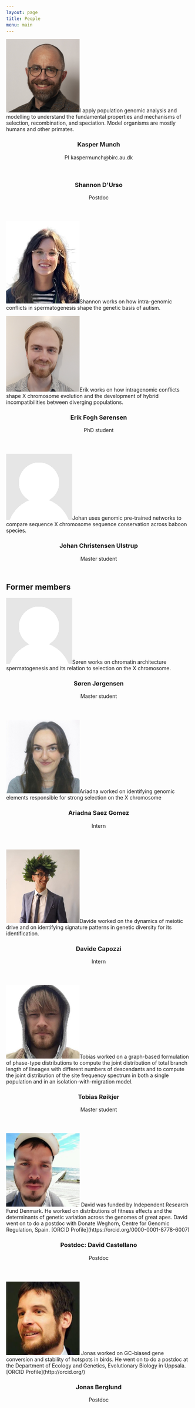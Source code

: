 ```yaml
---
layout: page
title: People
menu: main
---
```


<section>
<p class="left"><span class="image left"><img src="images/kasper_portrait.png" style="max-width:200px" /></span>I apply population genomic analysis and modelling to understand the fundamental properties and mechanisms of selection, recombination, and speciation. Model organisms are mostly humans and other primates.</p>
<header>
    <h3>Kasper Munch</h3>
    <p>PI kaspermunch@birc.au.dk</p>
</header>
</section>

<section>
<header>
    <h3>Shannon D'Urso</h3>
    <p>Postdoc</p>
</header>
<p class="left"><span class="image left"><img src="images/shannon.jpeg" style="max-width:200px" /></span>Shannon works on how intra-genomic conflicts in spermatogenesis shape the genetic basis of autism.</p>
</section>

<section>
<p class="left"><span class="image left"><img src="images/erik.png" style="max-width:200px" /></span>Erik works on how intragenomic conflicts shape X chromosome evolution and the development of hybrid incompatibilities between diverging populations.</p>
<header>
    <h3>Erik Fogh Sørensen</h3>
    <p>PhD student</p>
</header>
</section>

<p></p>

<section>
<p><span class="image left"><img src="images/placeholder.png" style="max-width:200px" /></span>Johan uses genomic pre-trained networks to compare sequence X chromosome sequence conservation across baboon species.</p>
<header>
    <h3>Johan Christensen Ulstrup</h3>
    <p>Master student</p>
</header>
</section>

## Former members

<section>
<p><span class="image left"><img src="images/placeholder.png" style="max-width:200px" /></span>Søren works on chromatin architecture spermatogenesis and its relation to selection on the X chromosome.</p>
<header>
    <h3>Søren Jørgensen</h3>
    <p>Master student</p>
</header>
</section>

<section>
<p><span class="image left"><img src="images/ariadna_intern.jpeg" style="max-width:200px" /></span>Ariadna worked on identifying genomic elements responsible for strong selection on the X chromosome</p>
<header>
    <h3>Ariadna Saez Gomez</h3>
    <p>Intern</p>
</header>
</section>

<section>
<p><span class="image left"><img src="images/davide_intern.jpeg" style="max-width:200px" /></span>Davide worked on the dynamics of meiotic drive and on identifying signature patterns in genetic diversity for its identification.</p> 
<header>
    <h3>Davide Capozzi</h3>
    <p>Intern</p>
</header>
</section>

<section>
<p><span class="image left"><img src="images/tobias.png" style="max-width:200px" /></span>Tobias worked on a graph-based formulation of phase-type distributions to compute the joint distribution of total branch length of lineages with different numbers of descendants and to compute the joint distribution of the site frequency spectrum in both a single population and in an isolation-with-migration model.</p>
<header>
    <h3>Tobias Røikjer</h3>
    <p>Master student</p>
</header>
</section>

<section>
<p><span class="image left"><img src="images/david_castellano3.png" style="max-width:200px" /></span> David was funded by Independent Research Fund Denmark. He worked on distributions of fitness effects and the determinants of genetic variation across the genomes of great apes. David went on to do a postdoc with Donate Weghorn, Centre for Genomic Regulation, Spain. [ORCID Profile](https://orcid.org/0000-0001-8778-6007)</p>
<header>
    <h3>Postdoc: David Castellano</h3>
    <p>Postdoc</p>
</header>
</section>

<section>
<p><span class="image left"><img src="images/jonas_berglund2.png" style="max-width:200px" /></span> Jonas worked on GC-biased gene conversion and stability of hotspots in birds. He went on to do a postdoc at the Department of Ecology and Genetics, Evolutionary Biology in Uppsala. [ORCID Profile](http://orcid.org/)</p>
<header>
    <h3>Jonas Berglund</h3>
    <p>Postdoc</p>
</header>
</section>



